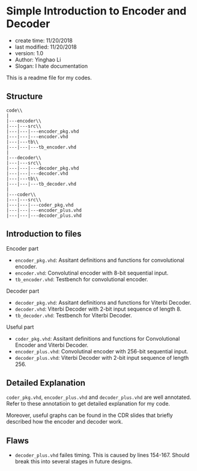 # Simple Introduction to Encoder and Decoder

- create time: 11/20/2018
- last modified: 11/20/2018
- version: 1.0
- Author: Yinghao Li
- Slogan: I hate documentation

This is a readme file for my codes.

## Structure

```
code\\
|
|---encoder\\
|---|---src\\
|---|---|---encoder_pkg.vhd
|---|---|---encoder.vhd
|---|---tb\\
|---|---|---tb_encoder.vhd
|
|---decoder\\
|---|---src\\
|---|---|---decoder_pkg.vhd
|---|---|---decoder.vhd
|---|---tb\\
|---|---|---tb_decoder.vhd
|
|---coder\\
|---|---src\\
|---|---|---coder_pkg.vhd
|---|---|---encoder_plus.vhd
|---|---|---decoder_plus.vhd
```

## Introduction to files

Encoder part
- `encoder_pkg.vhd`: Assitant definitions and functions for convolutional encoder.
- `encoder.vhd`: Convolutinal encoder with 8-bit sequential input.
- `tb_encoder.vhd`: Testbench for convolutional encoder.

Decoder part
- `decoder_pkg.vhd`: Assitant definitions and functions for Viterbi Decoder.
- `decoder.vhd`: Viterbi Decoder with 2-bit input sequence of length 8.
- `tb_decoder.vhd`: Testbench for Viterbi Decoder.

Useful part
- `coder_pkg.vhd`: Assitant definitions and functions for Convolutional Encoder and Viterbi Decoder.
- `encoder_plus.vhd`: Convolutinal encoder with 256-bit sequential input.
- `decoder_plus.vhd`: Viterbi Decoder with 2-bit input sequence of length 256.

## Detailed Explanation

`coder_pkg.vhd`, `encoder_plus.vhd` and `decoder_plus.vhd` are well annotated. Refer to these annotatioin to get detailed explanation for my code.

Moreover, useful graphs can be found in the CDR slides that briefly described how the encoder and decoder work.

## Flaws

- `decoder_plus.vhd` failes timing. This is caused by lines 154-167. Should break this into several stages in future designs.
